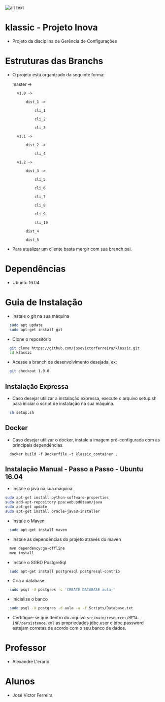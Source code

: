 ![alt text](https://api.travis-ci.org/josevictorferreira/klassic.svg?branch=1.0.0)

# klassic - Projeto Inova
  - Projeto da disciplina de Gerência de Configurações
  
# Estruturas das Branchs
  - O projeto está organizado da seguinte forma:
  
     master ->

          v1.0 ->

              dist_1 ->

                  cli_1

                  cli_2

                  cli_3

          v1.1 ->

              dist_2 ->

                  cli_4

          v1.2 ->

              dist_3 ->

                  cli_5

                  cli_6

                  cli_7

                  cli_8

                  cli_9

                  cli_10

              dist_4

              dist_5
              
  - Para atualizar um cliente basta mergir com sua branch pai.

# Dependências
  - Ubuntu 16.04

# Guia de Instalação
  - Instale o git na sua máquina
```bash
  sudo apt update
  sudo apt-get install git
```
  - Clone o repositório
```bash
  git clone https://github.com/josevictorferreira/klassic.git
  cd klassic
```
  - Acesse a branch de desenvolvimento desejada, ex:
```bash
  git checkout 1.0.0
```
## Instalação Expressa
  - Caso desejar utilizar a instalação expressa, execute o arquivo setup.sh para iniciar o script de instalação na sua máquina.
```bash
  sh setup.sh
```

## Docker
  - Caso desejar utilizar o docker, instale a imagem pré-configurada com as principais dependências.
```
  docker build -f Dockerfile -t klassic_container .
```

## Instalação Manual - Passo a Passo - Ubuntu 16.04
  - Instale o java na sua máquina
  ```bash
  sudo apt-get install python-software-properties
  sudo add-apt-repository ppa:webupd8team/java
  sudo apt-get update
  sudo apt-get install oracle-java8-installer
  ```
  - Instale o Maven
```bash
  sudo apt-get install maven
```
  - Instale as dependências do projeto através do maven
```bash
  mvn dependency:go-offline
  mvn install
```
  - Instale o SGBD PostgreSql
```bash
  sudo apt-get install postgresql postgresql-contrib
```
  - Cria a database
```bash
  sudo psql -U postgres -c 'CREATE DATABASE aula;'
```
  - Inicialize o banco
```bash
  sudo psql -U postgres -d aula -a -f Scripts/Database.txt
```
  - Certifique-se que dentro do arquivo `src/main/resources/META-INF/persistence.xml` as propriedades jdbc.user e jdbc.password estejam corretas de acordo com o seu banco de dados.


# Professor
  - Alexandre L'erario

# Alunos
  - José Victor Ferreira
